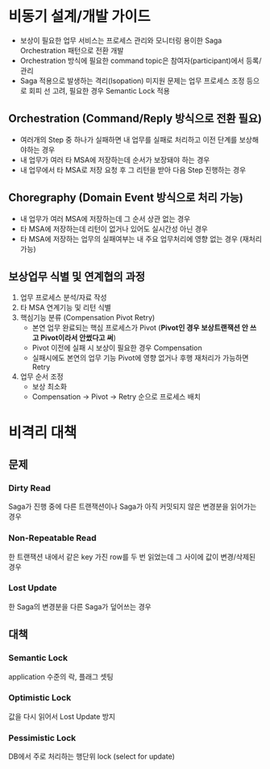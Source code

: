 # 비동기 설계/개발 가이드
- 보상이 필요한 업무 서비스는 프로세스 관리와 모니터링 용이한 Saga Orchestration 패턴으로 전환 개발
- Orchestration 방식에 필요한 command topic은 참여자(participant)에서 등록/관리
- Saga 적용으로 발생하는 격리(Isopation) 미지원 문제는 업무 프로세스 조정 등으로 회피 선 고려, 필요한 경우 Semantic Lock 적용
## Orchestration (Command/Reply 방식으로 전환 필요)
- 여러개의 Step 중 하나가 실패하면 내 업무를 실패로 처리하고 이전 단계를 보상해야하는 경우
- 내 업무가 여러 타 MSA에 저장하는데 순서가 보장돼야 하는 경우
- 내 업무에서 타 MSA로 저장 요청 후 그 리턴을 받아 다음 Step 진행하는 경우
## Choregraphy (Domain Event 방식으로 처리 가능)
- 내 업무가 여러 MSA에 저장하는데 그 순서 상관 없는 경우
- 타 MSA에 저장하는데 리턴이 없거나 있어도 실시간성 아닌 경우
- 타 MSA에 저장하는 업무의 실패여부는 내 주요 업무처리에 영향 없는 경우 (재처리 가능)
## 보상업무 식별 및 연계협의 과정
1. 업무 프로세스 분석/자료 작성
2. 타 MSA 연계기능 및 리턴 식별
3. 핵심기능 분류 (Compensation Pivot Retry)
   - 본연 업무 완료되는 핵심 프로세스가 Pivot (**Pivot인 경우 보상트랜잭션 안 쓰고 Pivot이라서 안썼다고 써**)
   - Pivot 이전에 실패 시 보상이 필요한 경우 Compensation 
   - 실패시에도 본연의 업무 기능 Pivot에 영향 없거나 후행 재처리가 가능하면 Retry
4. 업무 순서 조정
   - 보상 최소화
   - Compensation -> Pivot -> Retry 순으로 프로세스 배치
     
# 비격리 대책
## 문제
### Dirty Read
Saga가 진행 중에 다른 트랜잭션이나 Saga가 아직 커밋되지 않은 변경분을 읽어가는 경우
### Non-Repeatable Read
한 트랜잭션 내에서 같은 key 가진 row를 두 번 읽었는데 그 사이에 값이 변경/삭제된 경우
### Lost Update
한 Saga의 변경분을 다른 Saga가 덮어쓰는 경우

## 대책
### Semantic Lock
application 수준의 락, 플래그 셋팅
### Optimistic Lock
값을 다시 읽어서 Lost Update 방지
### Pessimistic Lock
DB에서 주로 처리하는 행단위 lock (select for update)
